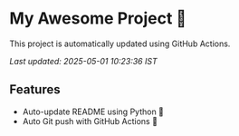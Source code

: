 # My Awesome Project 🚀

This project is automatically updated using GitHub Actions.

_Last updated: 2025-05-01 10:23:36 IST_

## Features
- Auto-update README using Python 🐍
- Auto Git push with GitHub Actions 🤖
